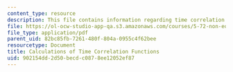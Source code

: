 ```yaml
---
content_type: resource
description: This file contains information regarding time correlation functions.
file: https://ol-ocw-studio-app-qa.s3.amazonaws.com/courses/5-72-non-equilibrium-statistical-mechanics-spring-2012/902154dd2d50becdc0878ee12052ef87_MIT5_72S12_master4.pdf
file_type: application/pdf
parent_uid: 82bc85fb-7261-480f-804a-0955c4f62bee
resourcetype: Document
title: Calculations of Time Correlation Functions
uid: 902154dd-2d50-becd-c087-8ee12052ef87
---
```

